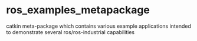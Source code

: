 ros_examples_metapackage
========================

catkin meta-package which contains various example applications intended to demonstrate several ros/ros-industrial capabilities
